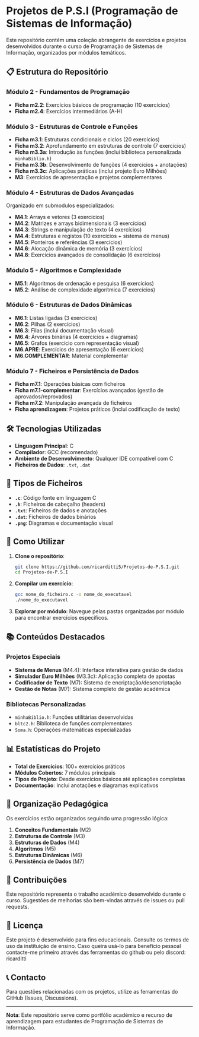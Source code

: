# Projetos de P.S.I (Programação de Sistemas de Informação)

Este repositório contém uma coleção abrangente de exercícios e projetos desenvolvidos durante o curso de Programação de Sistemas de Informação, organizados por módulos temáticos.

## 📋 Estrutura do Repositório

### Módulo 2 - Fundamentos de Programação
- **Ficha m2.2**: Exercícios básicos de programação (10 exercícios)
- **Ficha m2.4**: Exercícios intermediários (A-H)

### Módulo 3 - Estruturas de Controle e Funções
- **Ficha m3.1**: Estruturas condicionais e ciclos (20 exercícios)
- **Ficha m3.2**: Aprofundamento em estruturas de controle (7 exercícios)
- **Ficha m3.3a**: Introdução às funções (inclui biblioteca personalizada `minhaBiblio.h`)
- **Ficha m3.3b**: Desenvolvimento de funções (4 exercícios + anotações)
- **Ficha m3.3c**: Aplicações práticas (inclui projeto Euro Milhões)
- **M3**: Exercícios de apresentação e projetos complementares

### Módulo 4 - Estruturas de Dados Avançadas
Organizado em submodulos especializados:
- **M4.1**: Arrays e vetores (3 exercícios)
- **M4.2**: Matrizes e arrays bidimensionais (3 exercícios)
- **M4.3**: Strings e manipulação de texto (4 exercícios)
- **M4.4**: Estruturas e registos (10 exercícios + sistema de menus)
- **M4.5**: Ponteiros e referências (3 exercícios)
- **M4.6**: Alocação dinâmica de memória (3 exercícios)
- **M4.8**: Exercícios avançados de consolidação (6 exercícios)

### Módulo 5 - Algoritmos e Complexidade
- **M5.1**: Algoritmos de ordenação e pesquisa (6 exercícios)
- **M5.2**: Análise de complexidade algorítmica (7 exercícios)

### Módulo 6 - Estruturas de Dados Dinâmicas
- **M6.1**: Listas ligadas (3 exercícios)
- **M6.2**: Pilhas (2 exercícios)
- **M6.3**: Filas (inclui documentação visual)
- **M6.4**: Árvores binárias (4 exercícios + diagramas)
- **M6.5**: Grafos (exercício com representação visual)
- **M6.APRE**: Exercícios de apresentação (6 exercícios)
- **M6.COMPLEMENTAR**: Material complementar

### Módulo 7 - Ficheiros e Persistência de Dados
- **Ficha m7.1**: Operações básicas com ficheiros
- **Ficha m7.1-complementar**: Exercícios avançados (gestão de aprovados/reprovados)
- **Ficha m7.2**: Manipulação avançada de ficheiros
- **Ficha aprendizagem**: Projetos práticos (inclui codificação de texto)

## 🛠️ Tecnologias Utilizadas

- **Linguagem Principal**: C
- **Compilador**: GCC (recomendado)
- **Ambiente de Desenvolvimento**: Qualquer IDE compatível com C
- **Ficheiros de Dados**: `.txt`, `.dat`

## 📁 Tipos de Ficheiros

- **`.c`**: Código fonte em linguagem C
- **`.h`**: Ficheiros de cabeçalho (headers)
- **`.txt`**: Ficheiros de dados e anotações
- **`.dat`**: Ficheiros de dados binários
- **`.png`**: Diagramas e documentação visual

## 🚀 Como Utilizar

1. **Clone o repositório**:
   ```bash
   git clone https://github.com/ricarditti5/Projetos-de-P.S.I.git
   cd Projetos-de-P.S.I
   ```

2. **Compilar um exercício**:
   ```bash
   gcc nome_do_ficheiro.c -o nome_do_executavel
   ./nome_do_executavel
   ```

3. **Explorar por módulo**: Navegue pelas pastas organizadas por módulo para encontrar exercícios específicos.

## 📚 Conteúdos Destacados

### Projetos Especiais
- **Sistema de Menus** (M4.4): Interface interativa para gestão de dados
- **Simulador Euro Milhões** (M3.3c): Aplicação completa de apostas
- **Codificador de Texto** (M7): Sistema de encriptação/desencriptação
- **Gestão de Notas** (M7): Sistema completo de gestão académica

### Bibliotecas Personalizadas
- `minhaBiblio.h`: Funções utilitárias desenvolvidas
- `bltc2.h`: Biblioteca de funções complementares
- `Soma.h`: Operações matemáticas especializadas

## 📊 Estatísticas do Projeto

- **Total de Exercícios**: 100+ exercícios práticos
- **Módulos Cobertos**: 7 módulos principais
- **Tipos de Projeto**: Desde exercícios básicos até aplicações completas
- **Documentação**: Inclui anotações e diagramas explicativos

## 📖 Organização Pedagógica

Os exercícios estão organizados seguindo uma progressão lógica:
1. **Conceitos Fundamentais** (M2)
2. **Estruturas de Controle** (M3)
3. **Estruturas de Dados** (M4)
4. **Algoritmos** (M5)
5. **Estruturas Dinâmicas** (M6)
6. **Persistência de Dados** (M7)

## 🤝 Contribuições

Este repositório representa o trabalho académico desenvolvido durante o curso. Sugestões de melhorias são bem-vindas através de issues ou pull requests.

## 📄 Licença

Este projeto é desenvolvido para fins educacionais. Consulte os termos de uso da instituição de ensino.
Caso queira usá-lo para benefício pessoal contacte-me primeiro através das ferramentas do github ou pelo discord: ricarditti

## 📞 Contacto

Para questões relacionadas com os projetos, utilize as ferramentas do GitHub (Issues, Discussions).

---

**Nota**: Este repositório serve como portfólio académico e recurso de aprendizagem para estudantes de Programação de Sistemas de Informação.
